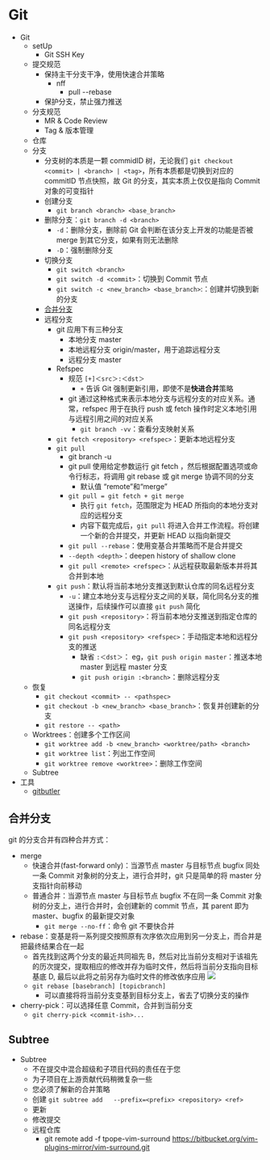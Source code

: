 # Git

- Git
  - setUp
    - Git SSH Key
  - 提交规范
    - 保持主干分支干净，使用快速合并策略
      - nff
        - pull --rebase
    - 保护分支，禁止强力推送
  - 分支规范
    - MR & Code Review
    - Tag & 版本管理
  - 仓库
  - 分支
    - 分支树的本质是一颗 commidID 树，无论我们 `git checkout <commit> | <branch> | <tag>`，所有本质都是切换到对应的 commitID 节点快照，故 Git 的分支，其实本质上仅仅是指向 Commit 对象的可变指针
    - 创建分支
      - `git branch <branch> <base_branch>`
    - 删除分支：`git branch -d <branch>`
      - `-d`：删除分支，删除前 Git 会判断在该分支上开发的功能是否被 merge 到其它分支，如果有则无法删除
      - `-D`：强制删除分支
    - 切换分支
      - `git switch <branch>`
      - `git switch -d <commit>`：切换到 Commit 节点
      - `git switch -c <new_branch> <base_branch>`:：创建并切换到新的分支
    - [合并分支](#合并分支)
    - 远程分支
      - git 应用下有三种分支
        - 本地分支 master
        - 本地远程分支 origin/master，用于追踪远程分支
        - 远程分支 master
      - Refspec
        - 规范 `[+]＜src＞:＜dst＞`
          - `+` 告诉 Git 强制更新引用，即使不是**快进合并**策略
        - git 通过这种格式来表示本地分支与远程分支的对应关系。通常，refspec 用于在执行 push 或 fetch 操作时定义本地引用与远程引用之间的对应关系
          - `git branch -vv`：查看分支映射关系
      - `git fetch <repository> <refspec>`：更新本地远程分支
      - `git pull`
        - git branch -u 
        - git pull 使用给定参数运行 git fetch ，然后根据配置选项或命令行标志，将调用 git rebase 或 git merge 协调不同的分支
          - 默认值 “remote”和“merge”
        - `git pull = git fetch + git merge`
          - 执行 `git fetch`，范围限定为 HEAD 所指向的本地分支对应的远程分支
          - 内容下载完成后，`git pull` 将进入合并工作流程。将创建一个新的合并提交，并更新 HEAD 以指向新提交
        - `git pull --rebase`：使用变基合并策略而不是合并提交
        - `--depth <depth>`：deepen history of shallow clone
        - `git pull <remote> <refspec>`：从远程获取最新版本并将其合并到本地
      - `git push`：默认将当前本地分支推送到默认仓库的同名远程分支
        - `-u`：建立本地分支与远程分支之间的关联，简化同名分支的推送操作，后续操作可以直接 `git push` 简化
        - `git push <repository>`：将当前本地分支推送到指定仓库的同名远程分支
        - `git push <repository> <refspec>`：手动指定本地和远程分支的推送
          - 缺省 `:＜dst＞`： eg，`git push origin master`：推送本地 master 到远程 master 分支
          - `git push origin :<branch>`：删除远程分支
  - 恢复
    - `git checkout <commit> -- <pathspec>`
    - `git checkout -b <new_branch> <base_branch>`：恢复并创建新的分支
    - `git restore -- <path>`
  - Worktrees：创建多个工作区间
    - `git worktree add -b <new_branch> <worktree/path> <branch>`
    - `git worktree list`：列出工作空间
    - `git worktree remove <worktree>`：删除工作空间
  - Subtree
- 工具
  - [gitbutler](https://github.com/gitbutlerapp/gitbutler)

## 合并分支

git 的分支合并有四种合并方式：

- merge
  - 快速合并(fast-forward only)：当源节点 master 与目标节点 bugfix 同处一条 Commit 对象树的分支上，进行合并时，git 只是简单的将 master 分支指针向前移动
  - 普通合并：当源节点 master 与目标节点 bugfix 不在同一条 Commit 对象树的分支上，进行合并时，会创建新的 commit 节点，其 parent 即为 master、bugfix 的最新提交对象
    - `git merge --no-ff`：命令 git 不要快合并
- rebase：变基是将一系列提交按照原有次序依次应用到另一分支上，而合并是把最终结果合在一起
  - 首先找到这两个分支的最近共同祖先 B，然后对比当前分支相对于该祖先的历次提交，提取相应的修改并存为临时文件，然后将当前分支指向目标基底 D, 最后以此将之前另存为临时文件的修改依序应用
    ![](https://backlog.com/git-tutorial/cn/img/post/stepup/capture_stepup1_4_8.png)
  - `git rebase [basebranch] [topicbranch]`
    - 可以直接将将当前分支变基到目标分支上，省去了切换分支的操作
- cherry-pick：可以选择任意 Commit，合并到当前分支
  - `git cherry-pick <commit-ish>...`

## Subtree

- Subtree
  - 不在提交中混合超级和子项目代码的责任在于您
  - 为子项目在上游贡献代码稍微复杂一些
  - 您必须了解新的合并策略
  - 创建 `git subtree add   --prefix=<prefix> <repository> <ref>`
  - 更新
  - 修改提交
  - 远程仓库
    - git remote add -f tpope-vim-surround https://bitbucket.org/vim-plugins-mirror/vim-surround.git